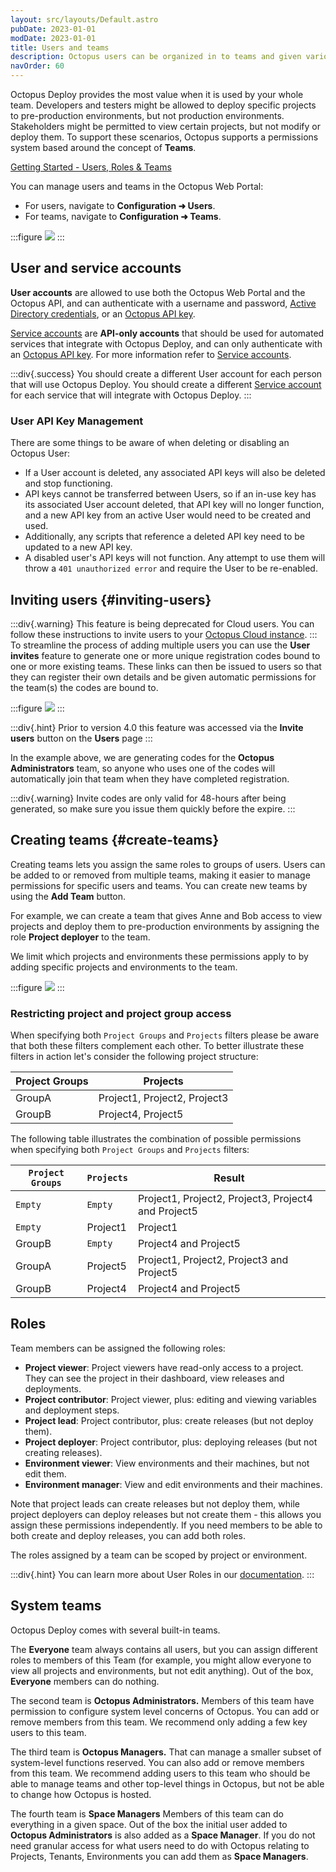 ```yaml
---
layout: src/layouts/Default.astro
pubDate: 2023-01-01
modDate: 2023-01-01
title: Users and teams
description: Octopus users can be organized in to teams and given various permissions via roles based security.  Teams can be further restricted to specific projects, environments and more.
navOrder: 60
---
```


Octopus Deploy provides the most value when it is used by your whole team. Developers and testers might be allowed to deploy specific projects to pre-production environments, but not production environments. Stakeholders might be permitted to view certain projects, but not modify or deploy them. To support these scenarios, Octopus supports a permissions system based around the concept of **Teams**.

[Getting Started - Users, Roles & Teams](https://www.youtube.com/watch?v=f_JPU7sAE8M)

You can manage users and teams in the Octopus Web Portal:
- For users, navigate to **Configuration ➜ Users**.
- For teams, navigate to **Configuration ➜ Teams**.

:::figure
![](/docs/security/users-and-teams/images/teams.png)
:::

## User and service accounts

**User accounts** are allowed to use both the Octopus Web Portal and the Octopus API, and can authenticate with a username and password, [Active Directory credentials](/docs/security/authentication/active-directory/), or an [Octopus API key](/docs/octopus-rest-api/how-to-create-an-api-key).

[Service accounts](/docs/security/users-and-teams/service-accounts/) are **API-only accounts** that should be used for automated services that integrate with Octopus Deploy, and can only authenticate with an [Octopus API key](/docs/octopus-rest-api/how-to-create-an-api-key/). For more information refer to [Service accounts](/docs/security/users-and-teams/service-accounts).

:::div{.success}
You should create a different User account for each person that will use Octopus Deploy. You should create a different [Service account](/docs/security/users-and-teams/service-accounts) for each service that will integrate with Octopus Deploy.
:::

### User API Key Management

There are some things to be aware of when deleting or disabling an Octopus User:

- If a User account is deleted, any associated API keys will also be deleted and stop functioning.
- API keys cannot be transferred between Users, so if an in-use key has its associated User account deleted, that API key will no longer function, and a new API key from an active User would need to be created and used.
- Additionally, any scripts that reference a deleted API key need to be updated to a new API key.
- A disabled user's API keys will not function. Any attempt to use them will throw a `401 unauthorized error` and require the User to be re-enabled.

## Inviting users {#inviting-users}
:::div{.warning}
This feature is being deprecated for Cloud users. You can follow these instructions to invite users to your [Octopus Cloud instance](/docs/octopus-cloud).
:::
To streamline the process of adding multiple users you can use the **User invites** feature to generate one or more unique registration codes bound to one or more existing teams. These links can then be issued to users so that they can register their own details and be given automatic permissions for the team(s) the codes are bound to.

:::figure
![](/docs/security/users-and-teams/images/user-invites.png)
:::

:::div{.hint}
Prior to version 4.0 this feature was accessed via the **Invite users** button on the **Users** page
:::

In the example above, we are generating codes for the **Octopus Administrators** team, so anyone who uses one of the codes will automatically join that team when they have completed registration.

:::div{.warning}
Invite codes are only valid for 48-hours after being generated, so make sure you issue them quickly before the expire.
:::

## Creating teams {#create-teams}

Creating teams lets you assign the same roles to groups of users. Users can be added to or removed from multiple teams, making it easier to manage permissions for specific users and teams. You can create new teams by using the **Add Team** button.

For example, we can create a team that gives Anne and Bob access to view projects and deploy them to pre-production environments by assigning the role **Project deployer** to the team.

We limit which projects and environments these permissions apply to by adding specific projects and environments to the team.

:::figure
![](/docs/security/users-and-teams/images/devdeployerteam.png)
:::

### Restricting project and project group access

When specifying both `Project Groups` and `Projects`  filters please be aware that both these filters complement each other. To better illustrate these filters in action let's consider the following project structure:

| Project Groups | Projects                     |
| -------------- | ---------------------------- |
| GroupA         | Project1, Project2, Project3 |
| GroupB         | Project4, Project5           |

The following table illustrates the combination of possible permissions when specifying both `Project Groups` and `Projects` filters:

| `Project Groups` | `Projects` | Result                                   |
| ---------------- | ---------- | ---------------------------------------- |
| `Empty`          | `Empty`    | Project1, Project2, Project3, Project4 and Project5 |
| `Empty`          | Project1   | Project1                                 |
| GroupB           | `Empty`    | Project4 and Project5                    |
| GroupA           | Project5   | Project1, Project2, Project3 and Project5 |
| GroupB           | Project4   | Project4 and Project5                    |

## Roles

Team members can be assigned the following roles:

- **Project viewer**:
  Project viewers have read-only access to a project. They can see the project in their dashboard, view releases and deployments.
- **Project contributor**:
  Project viewer, plus: editing and viewing variables and deployment steps.
- **Project lead**: 
  Project contributor, plus: create releases (but not deploy them).
- **Project deployer**:
  Project contributor, plus: deploying releases (but not creating releases).
- **Environment viewer**:
  View environments and their machines, but not edit them.
- **Environment manager**:
  View and edit environments and their machines.

Note that project leads can create releases but not deploy them, while project deployers can deploy releases but not create them - this allows you assign these permissions independently. If you need members to be able to both create and deploy releases, you can add both roles.

The roles assigned by a team can be scoped by project or environment.

:::div{.hint}
You can learn more about User Roles in our [documentation](/docs/security/users-and-teams/user-roles).
:::

## System teams

Octopus Deploy comes with several built-in teams.

The **Everyone** team always contains all users, but you can assign different roles to members of this Team (for example, you might allow everyone to view all projects and environments, but not edit anything). Out of the box, **Everyone** members can do nothing.

The second team is **Octopus Administrators.** Members of this team have permission to configure system level concerns of Octopus. You can add or remove members from this team. We recommend only adding a few key users to this team.

The third team is **Octopus Managers.** That can manage a smaller subset of system-level functions reserved. You can also add or remove members from this team. We recommend adding users to this team who should be able to manage teams and other top-level things in Octopus, but not be able to change how Octopus is hosted.

The fourth team is **Space Managers** Members of this team can do everything in a given space. Out of the box the initial user added to  **Octopus Administrators** is also added as a **Space Manager**. If you do not need granular access for what users need to do with Octopus relating to Projects, Tenants, Environments you can add them as **Space Managers**.

